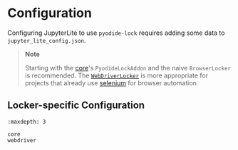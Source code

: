 # Configuration

Configuring JupyterLite to use `pyodide-lock` requires adding some data to
`jupyter_lite_config.json`.

> **Note**
>
> Starting with the [core](./core.ipynb)'s
> `PyodideLockAddon` and the naive `BrowserLocker` is recommended.
> The [`WebDriverLocker`](./webdriver.ipynb) is more appropriate
> for projects that already use [selenium](https://selenium-python.readthedocs.io/)
> for browser automation.

## Locker-specific Configuration

```{toctree}
:maxdepth: 3

core
webdriver
```
